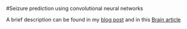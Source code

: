 #Seizure prediction using convolutional neural networks

A brief description can be found in my [blog post](http://irakorshunova.github.io/2014/11/27/seizures/)
and in this [Brain article](http://brain.oxfordjournals.org/content/early/2016/03/29/brain.aww045)
